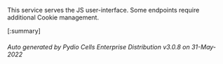 






This service serves the JS user-interface. Some endpoints require additional Cookie management.

[:summary]

###### Auto generated by Pydio Cells Enterprise Distribution v3.0.8 on 31-May-2022
